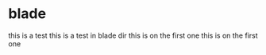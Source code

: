 blade
=====

this is a test 
this is a test in blade dir
this is on the first one
this is on the first one
